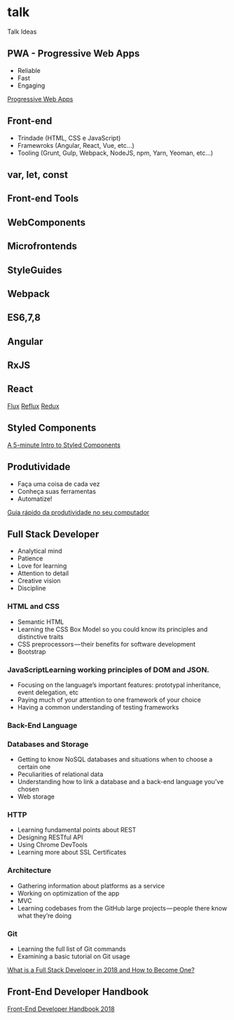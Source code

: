 # talk
Talk Ideas

## PWA - Progressive Web Apps

- Reliable
- Fast
- Engaging

[Progressive Web Apps](https://developers.google.com/web/progressive-web-apps/)

## Front-end

- Trindade (HTML, CSS e JavaScript)
- Framewroks (Angular, React, Vue, etc...)
- Tooling (Grunt, Gulp, Webpack, NodeJS, npm, Yarn, Yeoman, etc...)

## var, let, const
## Front-end Tools
## WebComponents
## Microfrontends
## StyleGuides
## Webpack
## ES6,7,8
## Angular
## RxJS
## React
[Flux](https://facebook.github.io/flux/)
[Reflux](https://github.com/reflux/refluxjs)
[Redux](https://redux.js.org/)

## Styled Components

[A 5-minute Intro to Styled Components](https://medium.freecodecamp.org/a-5-minute-intro-to-styled-components-41f40eb7cd55)

## Produtividade

- Faça uma coisa de cada vez
- Conheça suas ferramentas
- Automatize!

[Guia rápido da produtividade no seu computador](https://ronaldolima.eti.br/guia-r%C3%A1pido-da-produtividade-no-seu-computador-87c518d3be12)

## Full Stack Developer

- Analytical mind
- Patience
- Love for learning
- Attention to detail
- Creative vision
- Discipline

### HTML and CSS

- Semantic HTML
- Learning the CSS Box Model so you could know its principles and distinctive traits
- CSS preprocessors — their benefits for software development
- Bootstrap

### JavaScriptLearning working principles of DOM and JSON.

- Focusing on the language’s important features: prototypal inheritance, event delegation, etc
- Paying much of your attention to one framework of your choice
- Having a common understanding of testing frameworks

### Back-End Language

### Databases and Storage

- Getting to know NoSQL databases and situations when to choose a certain one
- Peculiarities of relational data
- Understanding how to link a database and a back-end language you’ve chosen
- Web storage

### HTTP

- Learning fundamental points about REST
- Designing RESTful API
- Using Chrome DevTools
- Learning more about SSL Certificates

### Architecture

- Gathering information about platforms as a service
- Working on optimization of the app
- MVC
- Learning codebases from the GitHub large projects — people there know what they’re doing

### Git

- Learning the full list of Git commands
- Examining a basic tutorial on Git usage

[What is a Full Stack Developer in 2018 and How to Become One?](https://hackernoon.com/what-is-a-full-stack-developer-in-2018-and-how-to-become-one-ca82e8906c87)

## Front-End Developer Handbook

[Front-End Developer Handbook 2018](https://frontendmasters.com/books/front-end-handbook/2018/)
